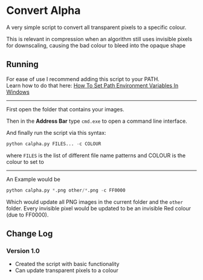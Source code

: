 # Convert Alpha

A very simple script to convert all transparent pixels to a specific colour.

This is relevant in compression when an algorithm still uses invisible pixels for downscaling, causing the bad colour to bleed into the opaque shape

## Running

For ease of use I recommend adding this script to your PATH.<br>
Learn how to do that here: [How To Set Path Environment Variables In Windows](https://www.addictivetips.com/windows-tips/set-path-environment-variables-in-windows-10/)

***

First open the folder that contains your images.

Then in the **Address Bar** type `cmd.exe` to open a command line interface.

And finally run the script via this syntax:

```py
python calpha.py FILES... -c COLOUR
```
where `FILES` is the list of different file name patterns
and COLOUR is the colour to set to

***

An Example would be
```py
python calpha.py *.png other/*.png -c FF0000
```
Which would update all PNG images in the current folder and the `other` folder. Every invisible pixel would be updated to be an invisible Red colour (due to FF0000).

## Change Log

### Version 1.0
* Created the script with basic functionality
* Can update transparent pixels to a colour